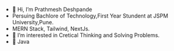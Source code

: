 - 👋 Hi, I’m Prathmesh Deshpande
-  Persuing Bachlore of Technology,First Year Stundent at JSPM University,Pune. 
-   MERN Stack, Tailwind, NextJs.
- 👀 I’m interested in Cretical Thinking and Solving Problems.
- 🌱 Java
  
  

<!---
Prathmesh1524/Prathmesh1524 is a ✨ special ✨ repository because its `README.md` (this file) appears on your GitHub profile.
You can click the Preview link to take a look at your changes.
--->
